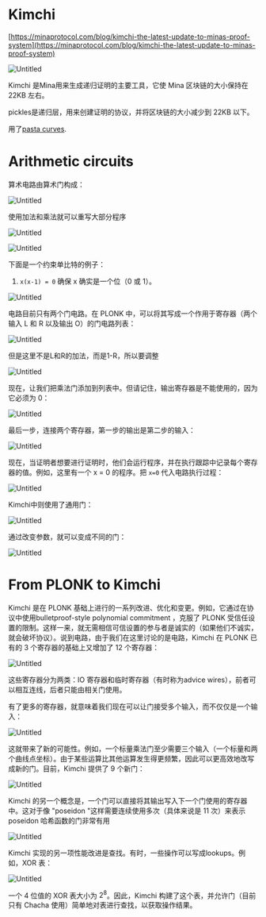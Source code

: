 # Kimchi

[https://minaprotocol.com/blog/kimchi-the-latest-update-to-minas-proof-system](https://minaprotocol.com/blog/kimchi-the-latest-update-to-minas-proof-system)

![Untitled](Kimchi%201601034de905424caedb0de3ef7adb4b/Untitled.png)

Kimchi 是Mina用来生成递归证明的主要工具，它使 Mina 区块链的大小保持在 22KB 左右。

pickles是递归层，用来创建证明的协议，并将区块链的大小减少到 22KB 以下。

用了[pasta curves](https://electriccoin.co/blog/the-pasta-curves-for-halo-2-and-beyond/).

# **Arithmetic circuits**

算术电路由算术门构成：

![Untitled](Kimchi%201601034de905424caedb0de3ef7adb4b/Untitled%201.png)

使用加法和乘法就可以重写大部分程序

![Untitled](Kimchi%201601034de905424caedb0de3ef7adb4b/Untitled%202.png)

![Untitled](Kimchi%201601034de905424caedb0de3ef7adb4b/Untitled%203.png)

下面是一个约束单比特的例子：

1. `x(x-1) = 0` 确保 x 确实是一个位（0 或 1）。

![Untitled](Kimchi%201601034de905424caedb0de3ef7adb4b/Untitled%204.png)

电路目前只有两个门电路。在 PLONK 中，可以将其写成一个作用于寄存器（两个输入 L 和 R 以及输出 O）的门电路列表：

![Untitled](Kimchi%201601034de905424caedb0de3ef7adb4b/Untitled%205.png)

但是这里不是L和R的加法，而是1-R，所以要调整

![Untitled](Kimchi%201601034de905424caedb0de3ef7adb4b/Untitled%206.png)

现在，让我们把乘法门添加到列表中。但请记住，输出寄存器是不能使用的，因为它必须为 0：

![Untitled](Kimchi%201601034de905424caedb0de3ef7adb4b/Untitled%207.png)

最后一步，连接两个寄存器，第一步的输出是第二步的输入：

![Untitled](Kimchi%201601034de905424caedb0de3ef7adb4b/Untitled%208.png)

现在，当证明者想要进行证明时，他们会运行程序，并在执行跟踪中记录每个寄存器的值。例如，这里有一个 x = 0 的程序。把 `x=0` 代入电路执行过程：

![Untitled](Kimchi%201601034de905424caedb0de3ef7adb4b/Untitled%209.png)

Kimchi中则使用了通用门：

![Untitled](Kimchi%201601034de905424caedb0de3ef7adb4b/Untitled%2010.png)

通过改变参数，就可以变成不同的门：

![Untitled](Kimchi%201601034de905424caedb0de3ef7adb4b/Untitled%2011.png)

# **From PLONK to Kimchi**

Kimchi 是在 PLONK 基础上进行的一系列改进、优化和变更。例如，它通过在协议中使用bulletproof-style polynomial commitment ，克服了 PLONK 受信任设置的限制。这样一来，就无需相信可信设置的参与者是诚实的（如果他们不诚实，就会破坏协议）。说到电路，由于我们在这里讨论的是电路，Kimchi 在 PLONK 已有的 3 个寄存器的基础上又增加了 12 个寄存器：

![Untitled](Kimchi%201601034de905424caedb0de3ef7adb4b/Untitled%2012.png)

这些寄存器分为两类：IO 寄存器和临时寄存器（有时称为advice wires），前者可以相互连线，后者只能由相关门使用。

有了更多的寄存器，就意味着我们现在可以让门接受多个输入，而不仅仅是一个输入：

![Untitled](Kimchi%201601034de905424caedb0de3ef7adb4b/Untitled%2013.png)

这就带来了新的可能性。例如，一个标量乘法门至少需要三个输入（一个标量和两个曲线点坐标）。由于某些运算比其他运算发生得更频繁，因此可以更高效地改写成新的门。目前，Kimchi 提供了 9 个新门：

![Untitled](Kimchi%201601034de905424caedb0de3ef7adb4b/Untitled%2014.png)

Kimchi 的另一个概念是，一个门可以直接将其输出写入下一个门使用的寄存器中。这对于像 "poseidon "这样需要连续使用多次（具体来说是 11 次）来表示 poseidon 哈希函数的门非常有用

![Untitled](Kimchi%201601034de905424caedb0de3ef7adb4b/Untitled%2015.png)

Kimchi 实现的另一项性能改进是查找。有时，一些操作可以写成lookups。例如，XOR 表：

![Untitled](Kimchi%201601034de905424caedb0de3ef7adb4b/Untitled%2016.png)

一个 4 位值的 XOR 表大小为 $2^8$。因此，Kimchi 构建了这个表，并允许门（目前只有 Chacha 使用）简单地对表进行查找，以获取操作结果。